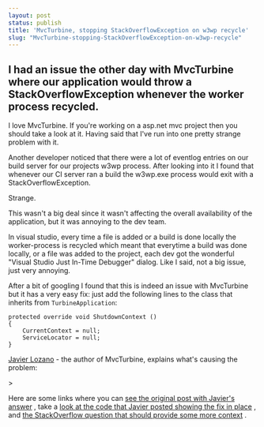 ```yaml
---
layout: post
status: publish
title: 'MvcTurbine, stopping StackOverflowException on w3wp recycle'
slug: "MvcTurbine-stopping-StackOverflowException-on-w3wp-recycle"
---
```


## I had an issue the other day with MvcTurbine where our application would throw a StackOverflowException whenever the worker process recycled.


I love MvcTurbine. If you're working on a asp.net mvc project then you should take a look at it. Having said that I've run into one pretty strange problem with it.


Another developer noticed that there were a lot of eventlog entries on our build server for our projects w3wp process. After looking into it I found that whenever our CI server ran a build the w3wp.exe process would exit with a StackOverflowException.


Strange.


This wasn't a big deal since it wasn't affecting the overall availability of the application, but it was annoying to the dev team.


In visual studio, every time a file is added or a build is done locally the worker-process is recycled which meant that everytime a build was done locally, or a file was added to the project, each dev got the wonderful "Visual Studio Just In-Time Debugger" dialog. Like I said, not a big issue, just very annoying.


After a bit of googling I found that this is indeed an issue with MvcTurbine but it has a very easy fix: just add the following lines to the class that inherits from `TurbineApplication`:


    protected override void ShutdownContext ()
    {
        CurrentContext = null;
        ServiceLocator = null;
    }
    


[Javier Lozano][1]  - the author of MvcTurbine, explains what&#39;s causing the problem:

&gt; 

Here are some links where you can [see the original post with Javier's answer][2] , take a [look at the code that Javier posted showing the fix in place][3] , and [the StackOverflow question that should provide some more context][4] .


  [1]: http://lozanotek.com/blog/
  [2]: http://mvcturbine.codeplex.com/Thread/View.aspx?ThreadId=219449
  [3]: https://github.com/jglozano/mvcturbine/blob/master/src/Samples/SMExtensions/Mvc/StructureMapTurbineApplication.cs
  [4]: http://stackoverflow.com/questions/3344652/adding-removing-a-file-in-vs2010-causes-webdev-webserver20-exe-has-stopped-worki
